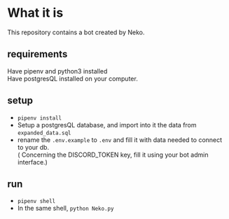 # What it is
This repository contains a bot created by Neko. 

## requirements
Have pipenv and python3 installed  
Have postgresQL installed on your computer.

## setup
- `pipenv install`  
- Setup a postgresQL database, and import into it the data from `expanded_data.sql`
- rename the `.env.example` to `.env` and fill it with data needed to connect to your db.  
( Concerning the DISCORD_TOKEN key, fill it using your bot admin interface.)

## run
- `pipenv shell`
- In the same shell, `python Neko.py`
